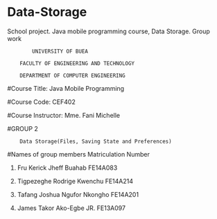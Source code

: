 # Data-Storage
School project. Java mobile programming course, Data Storage. Group work

			UNIVERSITY OF BUEA

		FACULTY OF ENGINEERING AND TECHNOLOGY

		DEPARTMENT OF COMPUTER ENGINEERING

#Course Title: Java Mobile Programming

#Course Code: CEF402

#Course Instructor: Mme. Fani Michelle

#GROUP 2

		Data Storage(Files, Saving State and Preferences)

#Names of group members				Matriculation Number

1. Fru Kerick Jheff Buahab			FE14A083

2. Tigpezeghe Rodrige Kwenchu			FE14A214

3. Tafang Joshua Ngufor Nkongho			FE14A201

4. James Takor Ako-Egbe JR. 			FE13A097


